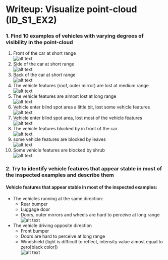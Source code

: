 # Writeup: Visualize point-cloud (ID_S1_EX2)

### 1. Find 10 examples of vehicles with varying degrees of visibility in the point-cloud
1. Front of the car at short range<br/>
![alt text](https://github.com/GavinChuan9/nd013-c2-fusion-starter/blob/ID_S1_EX2/img/midterm/1.png?raw=true)
2. Side of the car at short range<br/>
![alt text](https://github.com/GavinChuan9/nd013-c2-fusion-starter/blob/ID_S1_EX2/img/midterm/2.png?raw=true)
3. Back of the car at short range<br/>
![alt text](https://github.com/GavinChuan9/nd013-c2-fusion-starter/blob/ID_S1_EX2/img/midterm/3.png?raw=true)
4. The vehicle features (roof, outer mirror) are lost at medium range<br/>
![alt text](https://github.com/GavinChuan9/nd013-c2-fusion-starter/blob/ID_S1_EX2/img/midterm/4_new.png?raw=true)
5. The vehicle features are almost lost at long range<br/>
![alt text](https://github.com/GavinChuan9/nd013-c2-fusion-starter/blob/ID_S1_EX2/img/midterm/5_new.png?raw=true)
6. Vehicle enter blind spot area a little bit, lost some vehicle features<br/>
![alt text](https://github.com/GavinChuan9/nd013-c2-fusion-starter/blob/ID_S1_EX2/img/midterm/6.png?raw=true)
7. Vehicle enter blind spot area, lost most of the vehicle features<br/>
![alt text](https://github.com/GavinChuan9/nd013-c2-fusion-starter/blob/ID_S1_EX2/img/midterm/7.png?raw=true)
8. The vehicle features blocked by in front of the car<br/>
![alt text](https://github.com/GavinChuan9/nd013-c2-fusion-starter/blob/ID_S1_EX2/img/midterm/8.png?raw=true)
9. some vehicle features are blocked by leaves<br/>
![alt text](https://github.com/GavinChuan9/nd013-c2-fusion-starter/blob/ID_S1_EX2/img/midterm/9_new.png?raw=true)
10. Some vehicle features are blocked by shrub<br/>
![alt text](https://github.com/GavinChuan9/nd013-c2-fusion-starter/blob/ID_S1_EX2/img/midterm/10_new.png?raw=true)

### 2. Try to identify vehicle features that appear stable in most of the inspected examples and describe them

#### Vehicle features that appear stable in most of the inspected examples:
* The vehicles running at the same direction:<br/>
    * Rear bumper<br/>
    * Luggage door<br/>
    * Doors, outer mirrors and wheels are hard to perceive at long range<br/>
![alt text](https://github.com/GavinChuan9/nd013-c2-fusion-starter/blob/ID_S1_EX2/img/midterm/2_1.png?raw=true)
* The vehicle driving opposite direction<br/>
    * Front bumper<br/>
    * Doors are hard to perceive at long range<br/>
    * Windshield (light is difficult to reflect, intensity value almost equal to zero[black color])<br/>
![alt text](https://github.com/GavinChuan9/nd013-c2-fusion-starter/blob/ID_S1_EX2/img/midterm/2_2.png?raw=true)
